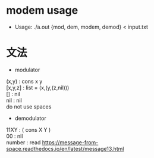 # modem usage
- Usage: ./a.out {mod, dem, modem, demod} < input.txt

# 文法

- modulator

(x,y) : cons x y  
[x,y,z] : list = (x,(y,(z,nil)))  
[] : nil  
nil : nil  
do not use spaces

- demodulator

11XY : ( cons X Y )  
00 : nil  
number : read https://message-from-space.readthedocs.io/en/latest/message13.html
